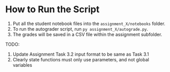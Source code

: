 # How to Run the Script

1. Put all the student notebook files into the `assignment_X/notebooks` folder.
2. To run the autograder script, run `py assignment_X/autograde.py`. 
3. The grades will be saved in a CSV file within the assignment subfolder.

TODO:
1. Update Assignment Task 3.2 input format to be same as Task 3.1 
2. Clearly state functions must only use parameters, and not global variables
